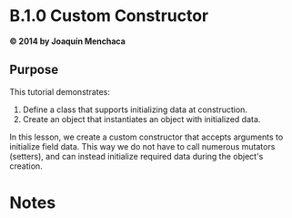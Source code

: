 # B.1.0 Custom Constructor
**© 2014 by Joaquín Menchaca**

## Purpose

This tutorial demonstrates:

1. Define a class that supports initializing data at construction.
2. Create an object that instantiates an object with initialized data.

In this lesson, we create a custom constructor that accepts arguments to initialize field data.  This way we do not have to call numerous mutators (setters), and can instead initialize required data during the object's creation.

# Notes
